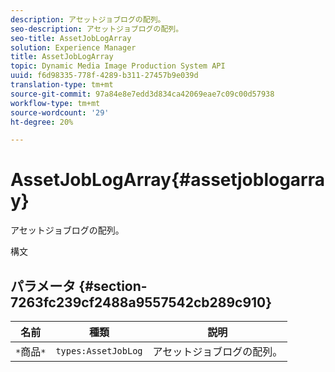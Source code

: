 ```yaml
---
description: アセットジョブログの配列。
seo-description: アセットジョブログの配列。
seo-title: AssetJobLogArray
solution: Experience Manager
title: AssetJobLogArray
topic: Dynamic Media Image Production System API
uuid: f6d98335-778f-4289-b311-27457b9e039d
translation-type: tm+mt
source-git-commit: 97a84e8e7edd3d834ca42069eae7c09c00d57938
workflow-type: tm+mt
source-wordcount: '29'
ht-degree: 20%

---
```



# AssetJobLogArray{#assetjoblogarray}

アセットジョブログの配列。

構文

## パラメータ {#section-7263fc239cf2488a9557542cb289c910}

| 名前 | 種類 | 説明 |
|---|---|---|
| `*`商品`*` | `types:AssetJobLog` | アセットジョブログの配列。 |

